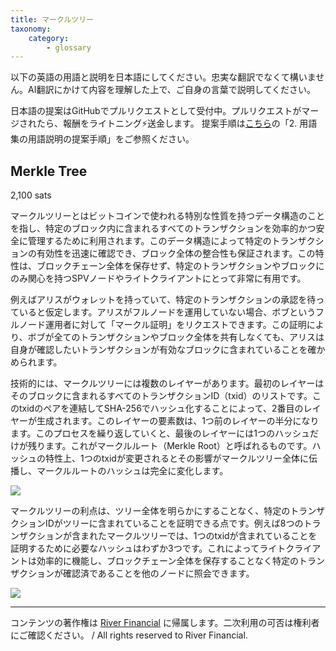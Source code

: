 ```yaml
---
title: マークルツリー
taxonomy:
    category:
        - glossary
---
```


以下の英語の用語と説明を日本語にしてください。忠実な翻訳でなくて構いません。AI翻訳にかけて内容を理解した上で、ご自身の言葉で説明してください。

日本語の提案はGitHubでプルリクエストとして受付中。プルリクエストがマージされたら、報酬をライトニング⚡️送金します。
提案手順は[こちら](https://github.com/lostinbitcoin/categories/wiki)の「2. 用語集の用語説明の提案手順」をご参照ください。

## Merkle Tree
2,100 sats

マークルツリーとはビットコインで使われる特別な性質を持つデータ構造のことを指し、特定のブロック内に含まれるすべてのトランザクションを効率的かつ安全に管理するために利用されます。このデータ構造によって特定のトランザクションの有効性を迅速に確認でき、ブロック全体の整合性も保証されます。この特性は、ブロックチェーン全体を保存せず、特定のトランザクションやブロックにのみ関心を持つSPVノードやライトクライアントにとって非常に有用です。

例えばアリスがウォレットを持っていて、特定のトランザクションの承認を待っていると仮定します。アリスがフルノードを運用していない場合、ボブというフルノード運用者に対して「マークル証明」をリクエストできます。この証明により、ボブが全てのトランザクションやブロック全体を共有しなくても、アリスは自身が確認したいトランザクションが有効なブロックに含まれていることを確かめられます。

技術的には、マークルツリーには複数のレイヤーがあります。最初のレイヤーはそのブロックに含まれるすべてのトランザクションID（txid）のリストです。このtxidのペアを連結してSHA-256でハッシュ化することによって、2番目のレイヤーが生成されます。このレイヤーの要素数は、1つ前のレイヤーの半分になります。このプロセスを繰り返していくと、最後のレイヤーには1つのハッシュだけが残ります。これがマークルルート（Merkle Root）と呼ばれるものです。ハッシュの特性上、1つのtxidが変更されるとその影響がマークルツリー全体に伝播し、マークルルートのハッシュは完全に変化します。

![](/_images/glossary-ma_1.png)

マークルツリーの利点は、ツリー全体を明らかにすることなく、特定のトランザクションIDがツリーに含まれていることを証明できる点です。例えば8つのトランザクションが含まれたマークルツリーでは、1つのtxidが含まれていることを証明するために必要なハッシュはわずか3つです。これによってライトクライアントは効率的に機能し、ブロックチェーン全体を保存することなく特定のトランザクションが確認済であることを他のノードに照会できます。

![](/_images/glossary-ma_2.png)

---
コンテンツの著作権は [River Financial](https://river.com/) に帰属します。二次利用の可否は権利者にご確認ください。 / All rights reserved to River Financial.
